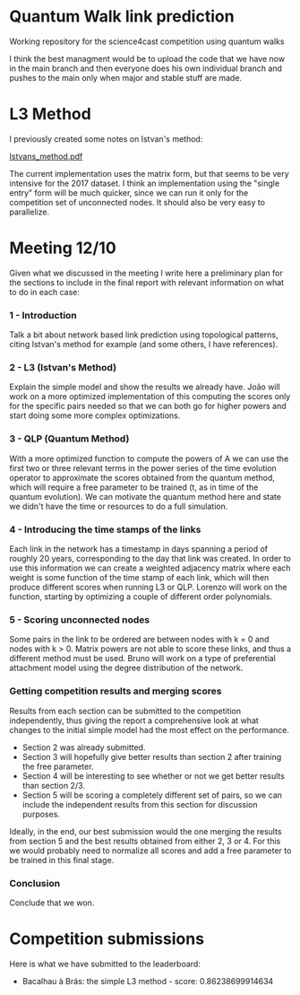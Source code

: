 # Quantum Walk link prediction
Working repository for the science4cast competition using quantum walks

I think the best managment would be to upload the code that we have now in the main branch and then everyone does his own individual branch and pushes to the main only when major and stable stuff are made.

# L3 Method

I previously created some notes on Istvan's method:

[Istvans_method.pdf](https://github.com/Buffoni/quantum-link-prediction/files/7268290/Istvans_method.pdf)

The current implementation uses the matrix form, but that seems to be very intensive for the 2017 dataset. I think an implementation using the "single entry" form will be much quicker, since we can run it only for the competition set of unconnected nodes. It should also be very easy to parallelize.

# Meeting 12/10

Given what we discussed in the meeting I write here a preliminary plan for the sections to include in the final report with relevant information on what to do in each case:

### 1 - Introduction

Talk a bit about network based link prediction using topological patterns, citing Istvan's method for example (and some others, I have references).

### 2 - L3 (Istvan's Method)

Explain the simple model and show the results we already have. João will work on a more optimized implementation of this computing the scores only for the specific pairs needed so that we can both go for higher powers and start doing some more complex optimizations.

### 3 - QLP (Quantum Method)

With a more optimized function to compute the powers of A we can use the first two or three relevant terms in the power series of the time evolution operator to approximate the scores obtained from the quantum method, which will require a free parameter to be trained (t, as in time of the quantum evolution). We can motivate the quantum method here and state we didn't have the time or resources to do a full simulation.

### 4 - Introducing the time stamps of the links

Each link in the network has a timestamp in days spanning a period of roughly 20 years, corresponding to the day that link was created. In order to use this information we can create a weighted adjacency matrix where each weight is some function of the time stamp of each link, which will then produce different scores when running L3 or QLP. Lorenzo will work on the function, starting by optimizing a couple of different order polynomials.

### 5 - Scoring unconnected nodes

Some pairs in the link to be ordered are between nodes with k = 0 and nodes with k > 0. Matrix powers are not able to score these links, and thus a different method must be used. Bruno will work on a type of preferential attachment model using the degree distribution of the network.

### Getting competition results and merging scores

Results from each section can be submitted to the competition independently, thus giving the report a comprehensive look at what changes to the initial simple model had the most effect on the performance.
- Section 2 was already submitted.
- Section 3 will hopefully give better results than section 2 after training the free parameter.
- Section 4 will be interesting to see whether or not we get better results than section 2/3.
- Section 5 will be scoring a completely different set of pairs, so we can include the independent results from this section for discussion purposes.

Ideally, in the end, our best submission would the one merging the results from section 5 and the best results obtained from either 2, 3 or 4. For this we would probably need to normalize all scores and add a free parameter to be trained in this final stage.

### Conclusion

Conclude that we won.

# Competition submissions

Here is what we have submitted to the leaderboard:

- Bacalhau à Brás: the simple L3 method - score: 0.86238699914634
